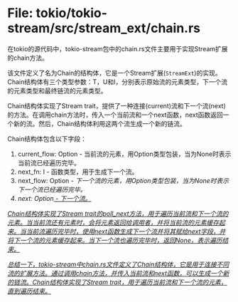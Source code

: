 # File: tokio/tokio-stream/src/stream_ext/chain.rs

在tokio的源代码中，tokio-stream包中的chain.rs文件主要用于实现Stream扩展的chain方法。

该文件定义了名为Chain的结构体，它是一个Stream扩展(`StreamExt`)的实现。Chain结构体有三个类型参数：T，U和I，分别表示原始流的元素类型，下一个流的元素类型和最终链流的元素类型。

Chain结构体实现了Stream trait，提供了一种连接(current)流和下一个流(next)的方法。在调用chain方法时，传入一个当前流和一个next函数，next函数返回一个新的流。然后，Chain结构体利用这两个流生成一个新的链流。

Chain结构体包含以下字段：
1. current_flow: Option<T> - 当前流的元素，用Option类型包装，当为None时表示当前流已经遍历完毕。
2. next_fn: I - 函数类型，用于生成下一个流。
3. next_flow: Option<I> - 下一个流的元素，用Option类型包装，当为None时表示下一个流已经遍历完毕。
4. next: Option<U> - 下一个流。

Chain结构体实现了Stream trait的poll_next方法，用于遍历当前流和下一个流的元素。当当前流还有元素时，会将元素返回给调用者，并将当前流的元素缓存起来。当当前流遍历完毕时，使用next函数生成下一个流并将其赋给next字段，并将下一个流的元素缓存起来。当下一个流也遍历完毕时，返回None，表示遍历结束。

总结一下，tokio-stream中chain.rs文件定义了Chain结构体，它是用于连接不同流的扩展方法。通过调用chain方法，并传入当前流和next函数，可以生成一个新的链流。Chain结构体实现了Stream trait，用于遍历当前流和下一个流的元素，直到遍历结束。


